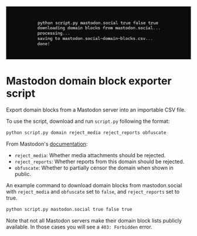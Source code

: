 ![A screenshot of a command prompt with the output of the script: python script.py mastodon.social true false true, downloading domain blocks from mastodon.social...processing...saving to mastodon.social-domain-blocks.csv...done!](thumbnail-small.png)

# Mastodon domain block exporter script

Export domain blocks from a Mastodon server into an importable CSV file.

To use the script, download and run `script.py` following the format:

```sh
python script.py domain reject_media reject_reports obfuscate
```

From Mastodon's [documentation](https://docs.joinmastodon.org/methods/admin/domain_blocks/#form-data-parameters):

- `reject_media`: Whether media attachments should be rejected.
- `reject_reports`: Whether reports from this domain should be rejected.
- `obfuscate`: Whether to partially censor the domain when shown in public.

An example command to download domain blocks from mastodon.social with `reject_media` and `obfuscate` set to `false`, and `reject_reports` set to true.

```sh
python script.py mastodon.social true false true
```

Note that not all Mastodon servers make their domain block lists publicly available. In those cases you will see a `403: Forbidden` error.
